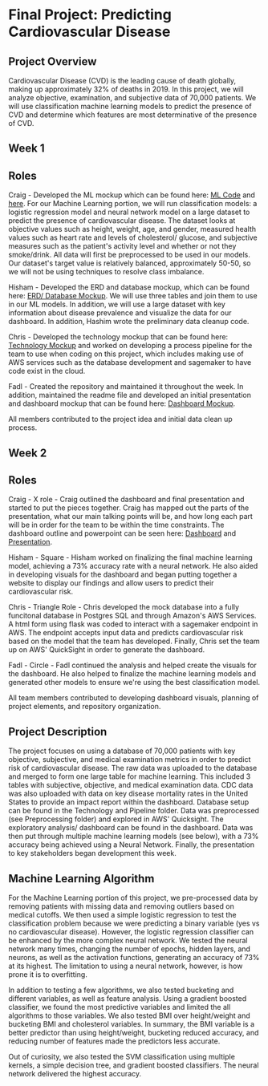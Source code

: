 # Final Project: Predicting Cardiovascular Disease

## Project Overview

Cardiovascular Disease (CVD) is the leading cause of death globally, making up approximately 32% of deaths in 2019. In this project, we will analyze objective, examination, and subjective data of 70,000 patients. We will use classification machine learning models to predict the presence of CVD and determine which features are most determinative of the presence of CVD. 

## Week 1
## Roles

Craig - Developed the ML mockup which can be found here: [ML Code](https://github.com/fadlnabbouh/final_project/blob/main/Initial_Cardio_Model.ipynb) and [here](https://github.com/fadlnabbouh/final_project/blob/main/Log_Regress_Cardio_Model.ipynb). For our Machine Learning portion, we will run classification models: a logistic regression model and neural network model on a large dataset to predict the presence of cardiovascular disease. The dataset looks at objective values such as height, weight, age, and gender, measured health values such as heart rate and levels of cholesterol/ glucose, and subjective measures such as the patient's activity level and whether or not they smoke/drink. All data will first be preprocessed to be used in our models. Our dataset's target value is relatively balanced, approximately 50-50, so we will not be using techniques to resolve class imbalance.  

Hisham - Developed the ERD and database mockup, which can be found here: [ERD/ Database Mockup](https://github.com/fadlnabbouh/final_project/tree/main/ERD%20%26%20Sql%20PgAdmin). We will use three tables and join them to use in our ML models. In addition, we will use a large dataset with key information about disease prevalence and visualize the data for our dashboard. In addition, Hashim wrote the preliminary data cleanup code. 

Chris - Developed the technology mockup that can be found here: [Technology Mockup](https://github.com/fadlnabbouh/final_project/blob/main/Technology%20and%20Pipeline/technology.md) and worked on developing a process pipeline for the team to use when coding on this project, which includes making use of AWS services such as the database development and sagemaker to have code exist in the cloud.

Fadl - Created the repository and maintained it throughout the week. In addition, maintained the readme file and developed an initial presentation and dashboard mockup that can be found here: [Dashboard Mockup](https://github.com/fadlnabbouh/final_project/blob/main/Dashboard%20%26%20Presentation/dashboard_mockup.txt).

All members contributed to the project idea and initial data clean up process. 

## Week 2
## Roles

Craig - X role - Craig outlined the dashboard and final presentation and started to put the pieces together. Craig has mapped out the parts of the presentation, what our main talking points will be, and how long each part will be in order for the team to be within the time constraints. The dashboard outline and powerpoint can be seen here: [Dashboard]() and [Presentation](). 

Hisham - Square - Hisham worked on finalizing the final machine learning model, achieving a 73% accuracy rate with a neural network. He also aided in developing visuals for the dashboard and began putting together a website to display our findings and allow users to predict their cardiovascular risk. 

Chris - Triangle Role - Chris developed the mock database into a fully funcitonal database in Postgres SQL and through Amazon's AWS Services. A html form using flask was coded to interact with a sagemaker endpoint in AWS.  The endpoint accepts input data and predicts cardiovascular risk based on the model that the team has developed. Finally, Chris set the team up on AWS' QuickSight in order to generate the dashboard. 

Fadl - Circle - Fadl continued the analysis and helped create the visuals for the dashboard. He also helped to finalize the machine learning models and generated other models to ensure we're using the best classification model. 

All team members contributed to developing dashboard visuals, planning of project elements, and repository organization. 

## Project Description
The project focuses on using a database of 70,000 patients with key objective, subjective, and medical examination metrics in order to predict risk of cardiovascular disease. The raw data was uploaded to the database and merged to form one large table for machine learning. This included 3 tables with subjective, objective, and medical examination data. CDC data was also uploaded with data on key disease mortality rates in the United States to provide an impact report within the dashboard. Database setup can be found in the Technology and Pipeline folder. Data was preprocessed (see Preprocessing folder) and explored in AWS' Quicksight. The exploratory analysis/ dashboard can be found in the dashboard. Data was then put through multiple machine learning models (see below), with a 73% accuracy being achieved using a Neural Network. Finally, the presentation to key stakeholders began development this week. 

## Machine Learning Algorithm

For the Machine Learning portion of this project, we pre-processed data by removing patients with missing data and removing outliers based on medical cutoffs. We then used a simple logistic regression to test the classification problem because we were predicting a binary variable (yes vs no cardiovascular disease). However, the logistic regression classifier can be enhanced by the more complex neural network. We tested the neural network many times, changing the number of epochs, hidden layers, and neurons, as well as the activation functions, generating an accuracy of 73% at its highest. The limitation to using a neural network, however, is how prone it is to overfitting. 

In addition to testing a few algorithms, we also tested bucketing and different variables, as well as feature analysis. Using a gradient boosted classifier, we found the most predictive variables and limited the all algorithms to those variables. We also tested BMI over height/weight and bucketing BMI and cholesterol variables. In summary, the BMI variable is a better predictor than using height/weight, bucketing reduced accuracy, and reducing number of features made the predictors less accurate. 

Out of curiosity, we also tested the SVM classification using multiple kernels, a simple decision tree, and gradient boosted classifiers. The neural network delivered the highest accuracy. 